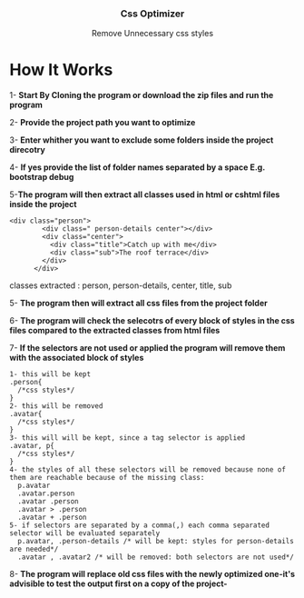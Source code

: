 
<div align="center">

  <h3 align="center">Css Optimizer</h3>

  <p align="center">
   Remove Unnecessary css styles
  </p>
</div>

# How It Works

1- **Start By Cloning the program or download the zip files and run the program**

2- **Provide the project path you want to optimize**

3- **Enter whither you want to exclude some folders inside the project direcotry** 

4- **If yes provide the list of folder names separated by a space E.g. bootstrap debug**

5-**The program will then extract all classes used in html or cshtml files inside the project**
```
<div class="person">
        <div class=" person-details center"></div>
        <div class="center">
          <div class="title">Catch up with me</div>
          <div class="sub">The roof terrace</div>
        </div>
      </div>
```
classes extracted : person, person-details, center, title, sub
<br/>

5- **The program then will extract all css files from the project folder**

6- **The program will check the selecotrs of every block of styles in the css files compared to the extracted classes from html files**

7- **If the selectors are not used or applied the program will remove them with the associated block of styles**
```
1- this will be kept 
.person{
  /*css styles*/
}
2- this will be removed 
.avatar{
  /*css styles*/
}
3- this will will be kept, since a tag selector is applied 
.avatar, p{
  /*css styles*/
}
4- the styles of all these selectors will be removed because none of them are reachable because of the missing class:
  p.avatar
  .avatar.person
  .avatar .person
  .avatar > .person
  .avatar + .person
5- if selectors are separated by a comma(,) each comma separated selector will be evaluated separately
  p.avatar, .person-details /* will be kept: styles for person-details are needed*/
  .avatar , .avatar2 /* will be removed: both selectors are not used*/
```
8- **The program will replace old css files with the newly optimized one-it's advisible to test the output first on a copy of the project-**
